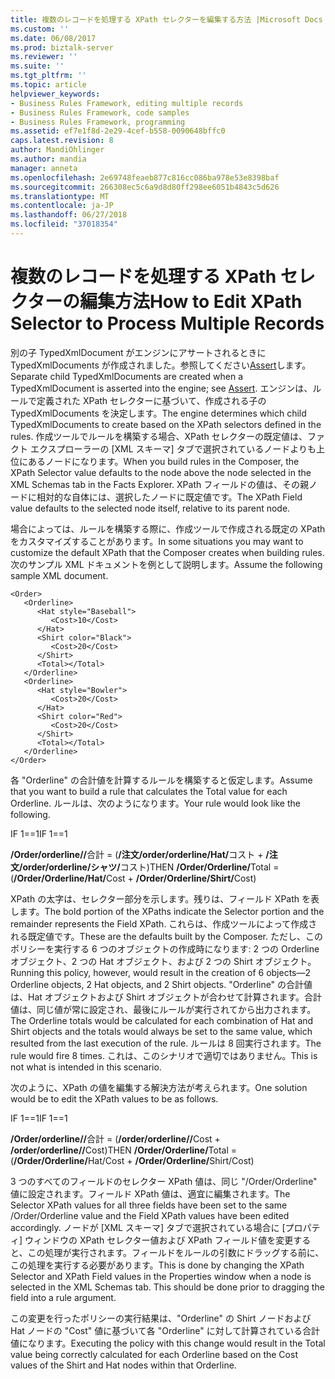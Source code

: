 ```yaml
---
title: 複数のレコードを処理する XPath セレクターを編集する方法 |Microsoft Docs
ms.custom: ''
ms.date: 06/08/2017
ms.prod: biztalk-server
ms.reviewer: ''
ms.suite: ''
ms.tgt_pltfrm: ''
ms.topic: article
helpviewer_keywords:
- Business Rules Framework, editing multiple records
- Business Rules Framework, code samples
- Business Rules Framework, programming
ms.assetid: ef7e1f8d-2e29-4cef-b558-0090648bffc0
caps.latest.revision: 8
author: MandiOhlinger
ms.author: mandia
manager: anneta
ms.openlocfilehash: 2e69748feaeb877c816cc086ba978e53e8398baf
ms.sourcegitcommit: 266308ec5c6a9d8d80ff298ee6051b4843c5d626
ms.translationtype: MT
ms.contentlocale: ja-JP
ms.lasthandoff: 06/27/2018
ms.locfileid: "37018354"
---
```

# <a name="how-to-edit-xpath-selector-to-process-multiple-records"></a><span data-ttu-id="1f485-102">複数のレコードを処理する XPath セレクターの編集方法</span><span class="sxs-lookup"><span data-stu-id="1f485-102">How to Edit XPath Selector to Process Multiple Records</span></span>
<span data-ttu-id="1f485-103">別の子 TypedXmlDocument がエンジンにアサートされるときに TypedXmlDocuments が作成されました。参照してください[Assert](../core/assert.md)します。</span><span class="sxs-lookup"><span data-stu-id="1f485-103">Separate child TypedXmlDocuments are created when a TypedXmlDocument is asserted into the engine; see [Assert](../core/assert.md).</span></span> <span data-ttu-id="1f485-104">エンジンは、ルールで定義された XPath セレクターに基づいて、作成される子の TypedXmlDocuments を決定します。</span><span class="sxs-lookup"><span data-stu-id="1f485-104">The engine determines which child TypedXmlDocuments to create based on the XPath selectors defined in the rules.</span></span> <span data-ttu-id="1f485-105">作成ツールでルールを構築する場合、XPath セレクターの既定値は、ファクト エクスプローラーの [XML スキーマ] タブで選択されているノードよりも上位にあるノードになります。</span><span class="sxs-lookup"><span data-stu-id="1f485-105">When you build rules in the Composer, the XPath Selector value defaults to the node above the node selected in the XML Schemas tab in the Facts Explorer.</span></span> <span data-ttu-id="1f485-106">XPath フィールドの値は、その親ノードに相対的な自体には、選択したノードに既定値です。</span><span class="sxs-lookup"><span data-stu-id="1f485-106">The XPath Field value defaults to the selected node itself, relative to its parent node.</span></span>  
  
 <span data-ttu-id="1f485-107">場合によっては、ルールを構築する際に、作成ツールで作成される既定の XPath をカスタマイズすることがあります。</span><span class="sxs-lookup"><span data-stu-id="1f485-107">In some situations you may want to customize the default XPath that the Composer creates when building rules.</span></span> <span data-ttu-id="1f485-108">次のサンプル XML ドキュメントを例として説明します。</span><span class="sxs-lookup"><span data-stu-id="1f485-108">Assume the following sample XML document.</span></span>  
  
```  
<Order>  
   <Orderline>  
      <Hat style="Baseball">                        
         <Cost>10</Cost>  
      </Hat>  
      <Shirt color="Black">  
         <Cost>20</Cost>  
      </Shirt>  
      <Total></Total>  
   </Orderline>  
   <Orderline>  
      <Hat style="Bowler">                        
         <Cost>20</Cost>  
      </Hat>  
      <Shirt color="Red">  
         <Cost>20</Cost>  
      </Shirt>  
      <Total></Total>  
   </Orderline>  
</Order>  
```  
  
 <span data-ttu-id="1f485-109">各 "Orderline" の合計値を計算するルールを構築すると仮定します。</span><span class="sxs-lookup"><span data-stu-id="1f485-109">Assume that you want to build a rule that calculates the Total value for each Orderline.</span></span> <span data-ttu-id="1f485-110">ルールは、次のようになります。</span><span class="sxs-lookup"><span data-stu-id="1f485-110">Your rule would look like the following.</span></span>  
  
 <span data-ttu-id="1f485-111">IF 1==1</span><span class="sxs-lookup"><span data-stu-id="1f485-111">IF 1==1</span></span>  
  
 <span data-ttu-id="1f485-112"><strong>/Order/orderline//</strong>合計 = (<strong>/注文/order/orderline/Hat/</strong>コスト + <strong>/注文/order/orderline/シャツ/</strong>コスト)</span><span class="sxs-lookup"><span data-stu-id="1f485-112">THEN <strong>/Order/Orderline/</strong>Total = (<strong>/Order/Orderline/Hat/</strong>Cost + <strong>/Order/Orderline/Shirt/</strong>Cost)</span></span>  
  
 <span data-ttu-id="1f485-113">XPath の太字は、セレクター部分を示します。残りは、フィールド XPath を表します。</span><span class="sxs-lookup"><span data-stu-id="1f485-113">The bold portion of the XPaths indicate the Selector portion and the remainder represents the Field XPath.</span></span> <span data-ttu-id="1f485-114">これらは、作成ツールによって作成される既定値です。</span><span class="sxs-lookup"><span data-stu-id="1f485-114">These are the defaults built by the Composer.</span></span> <span data-ttu-id="1f485-115">ただし、このポリシーを実行する 6 つのオブジェクトの作成時になります: 2 つの Orderline オブジェクト、2 つの Hat オブジェクト、および 2 つの Shirt オブジェクト。</span><span class="sxs-lookup"><span data-stu-id="1f485-115">Running this policy, however, would result in the creation of 6 objects—2 Orderline objects, 2 Hat objects, and 2 Shirt objects.</span></span> <span data-ttu-id="1f485-116">"Orderline" の合計値は、Hat オブジェクトおよび Shirt オブジェクトが合わせて計算されます。合計値は、同じ値が常に設定され、最後にルールが実行されてから出力されます。</span><span class="sxs-lookup"><span data-stu-id="1f485-116">The Orderline totals would be calculated for each combination of Hat and Shirt objects and the totals would always be set to the same value, which resulted from the last execution of the rule.</span></span> <span data-ttu-id="1f485-117">ルールは 8 回実行されます。</span><span class="sxs-lookup"><span data-stu-id="1f485-117">The rule would fire 8 times.</span></span> <span data-ttu-id="1f485-118">これは、このシナリオで適切ではありません。</span><span class="sxs-lookup"><span data-stu-id="1f485-118">This is not what is intended in this scenario.</span></span>  
  
 <span data-ttu-id="1f485-119">次のように、XPath の値を編集する解決方法が考えられます。</span><span class="sxs-lookup"><span data-stu-id="1f485-119">One solution would be to edit the XPath values to be as follows.</span></span>  
  
 <span data-ttu-id="1f485-120">IF 1==1</span><span class="sxs-lookup"><span data-stu-id="1f485-120">IF 1==1</span></span>  
  
 <span data-ttu-id="1f485-121"><strong>/Order/orderline//</strong>合計 = (<strong>/order/orderline//</strong>Cost + <strong>/order/orderline//</strong>Cost)</span><span class="sxs-lookup"><span data-stu-id="1f485-121">THEN <strong>/Order/Orderline/</strong>Total = (<strong>/Order/Orderline/</strong>Hat/Cost + <strong>/Order/Orderline/</strong>Shirt/Cost)</span></span>  
  
 <span data-ttu-id="1f485-122">3 つのすべてのフィールドのセレクター XPath 値は、同じ "/Order/Orderline" 値に設定されます。フィールド XPath 値は、適宜に編集されます。</span><span class="sxs-lookup"><span data-stu-id="1f485-122">The Selector XPath values for all three fields have been set to the same /Order/Orderline value and the Field XPath values have been edited accordingly.</span></span> <span data-ttu-id="1f485-123">ノードが [XML スキーマ] タブで選択されている場合に [プロパティ] ウィンドウの XPath セレクター値および XPath フィールド値を変更すると、この処理が実行されます。フィールドをルールの引数にドラッグする前に、この処理を実行する必要があります。</span><span class="sxs-lookup"><span data-stu-id="1f485-123">This is done by changing the XPath Selector and XPath Field values in the Properties window when a node is selected in the XML Schemas tab. This should be done prior to dragging the field into a rule argument.</span></span>  
  
 <span data-ttu-id="1f485-124">この変更を行ったポリシーの実行結果は、"Orderline" の Shirt ノードおよび Hat ノードの "Cost" 値に基づいて各 "Orderline" に対して計算されている合計値になります。</span><span class="sxs-lookup"><span data-stu-id="1f485-124">Executing the policy with this change would result in the Total value being correctly calculated for each Orderline based on the Cost values of the Shirt and Hat nodes within that Orderline.</span></span>